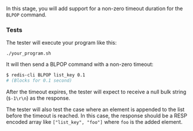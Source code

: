 In this stage, you will add support for a non-zero timeout duration for the `BLPOP` command.

### Tests

The tester will execute your program like this:

```
./your_program.sh
```

It will then send a BLPOP command with a non-zero timeout:

```bash
$ redis-cli BLPOP list_key 0.1
# (Blocks for 0.1 second)
```

After the timeout expires, the tester will expect to receive a null bulk string (`$-1\r\n`) as the response.

The tester will also test the case where an element is appended to the list before the timeout is reached. In this case, the response should be a RESP encoded array like `["list_key", "foo"]` where `foo` is the added element. 